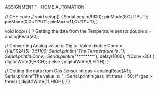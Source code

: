 ASSIGNMENT 1 - HOME AUTOMATION

// C++ code
//
void setup()
{
  Serial.begin(9600);
  pinMode(8,OUTPUT);
  pinMode(9,OUTPUT);
  pinMode(11,OUTPUT);
}

void loop()
{
  // Getting the data from the Temperature sensor
  double a = analogRead(A0);
  
  // Converting Analog value to Digital Value 
  double Conv = (((a/1024)*5)-0.5)*100;
  Serial.println("The Temperature is :");
  Serial.println(Conv);
  Serial.println("**********");
  delay(1000);
  if(Conv>30)
  {
    	digitalWrite(9,HIGH);
  }
  else
  {
    	digitalWrite(8,HIGH);
  }
  
  // Getting the data from Gas Sensor
  int gas = analogRead(A3);
  Serial.println("Tha value is: ");
  Serial.println(gas);
  int thres = 50;
  if (gas > thres)
  {
    	digitalWrite(11,HIGH);
  }
}

